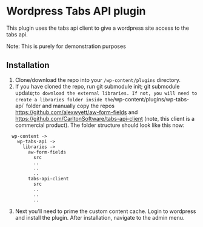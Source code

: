 Wordpress Tabs API plugin
===========

This plugin uses the tabs api client to give a wordpress site access to the tabs api.

Note: This is purely for demonstration purposes

## Installation
1. Clone/download the repo into your `/wp-content/plugins` directory.
2. If you have cloned the repo, run git submodule init; git submodule update;` to download the external libraries. If not, you will need to create a libraries folder inside the `/wp-content/plugins/wp-tabs-api` folder and manually copy the repos https://github.com/alexwyett/aw-form-fields and https://github.com/CarltonSoftware/tabs-api-client (note, this client is a commercial product).  The folder structure should look like this now:
```
  wp-content ->
    wp-tabs-api ->
      libraries ->
        aw-form-fields
          src
          ..
          ..
          ..
        tabs-api-client
          src
          ..
          ..
          ..
```
3. Next you'll need to prime the custom content cache.  Login to wordpress and install the plugin.  After installation, navigate to the admin menu.
